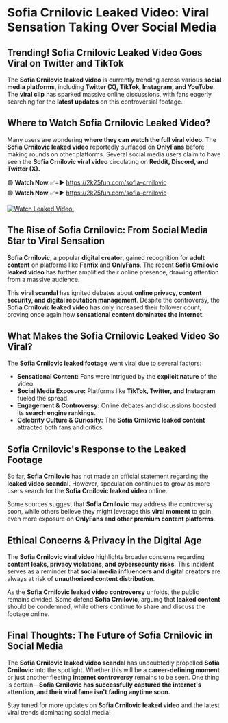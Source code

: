 # Sofia Crnilovic Leaked Video: Viral Sensation Taking Over Social Media

## **Trending! Sofia Crnilovic Leaked Video Goes Viral on Twitter and TikTok**
The **Sofia Crnilovic leaked video** is currently trending across various **social media platforms**, including **Twitter (X), TikTok, Instagram, and YouTube**. The **viral clip** has sparked massive online discussions, with fans eagerly searching for the **latest updates** on this controversial footage.

## **Where to Watch Sofia Crnilovic Leaked Video?**
Many users are wondering **where they can watch the full viral video**. The **Sofia Crnilovic leaked video** reportedly surfaced on **OnlyFans** before making rounds on other platforms. Several social media users claim to have seen the **Sofia Crnilovic viral video** circulating on **Reddit, Discord, and Twitter (X).**

🟢 **Watch Now** ✅=► https://2k25fun.com/sofia-crnilovic  
🟢 **Watch Now** ✅=► https://2k25fun.com/sofia-crnilovic  

[![Watch Leaked Video.](https://miro.medium.com/v2/resize:fit:828/format:webp/1*cilzJN44JGOrTw9NJCrNHA.gif "Watch Leaked Video")](https://2k25fun.com/sofia-crnilovic)

## **The Rise of Sofia Crnilovic: From Social Media Star to Viral Sensation**
**Sofia Crnilovic**, a popular **digital creator**, gained recognition for **adult content** on platforms like **Fanfix** and **OnlyFans**. The recent **Sofia Crnilovic leaked video** has further amplified their online presence, drawing attention from a massive audience.

This **viral scandal** has ignited debates about **online privacy, content security, and digital reputation management**. Despite the controversy, the **Sofia Crnilovic leaked video** has only increased their follower count, proving once again how **sensational content dominates the internet**.

## **What Makes the Sofia Crnilovic Leaked Video So Viral?**
The **Sofia Crnilovic leaked footage** went viral due to several factors:
- **Sensational Content:** Fans were intrigued by the **explicit nature** of the video.
- **Social Media Exposure:** Platforms like **TikTok, Twitter, and Instagram** fueled the spread.
- **Engagement & Controversy:** Online debates and discussions boosted its **search engine rankings**.
- **Celebrity Culture & Curiosity:** The **Sofia Crnilovic leaked content** attracted both fans and critics.

## **Sofia Crnilovic's Response to the Leaked Footage**
So far, **Sofia Crnilovic** has not made an official statement regarding the **leaked video scandal**. However, speculation continues to grow as more users search for the **Sofia Crnilovic leaked video** online.

Some sources suggest that **Sofia Crnilovic** may address the controversy soon, while others believe they might leverage this **viral moment** to gain even more exposure on **OnlyFans and other premium content platforms**.

## **Ethical Concerns & Privacy in the Digital Age**
The **Sofia Crnilovic viral video** highlights broader concerns regarding **content leaks, privacy violations, and cybersecurity risks**. This incident serves as a reminder that **social media influencers and digital creators** are always at risk of **unauthorized content distribution**.

As the **Sofia Crnilovic leaked video controversy** unfolds, the public remains divided. Some defend **Sofia Crnilovic**, arguing that **leaked content** should be condemned, while others continue to share and discuss the footage online.

## **Final Thoughts: The Future of Sofia Crnilovic in Social Media**
The **Sofia Crnilovic leaked video scandal** has undoubtedly propelled **Sofia Crnilovic** into the spotlight. Whether this will be a **career-defining moment** or just another fleeting **internet controversy** remains to be seen. One thing is certain—**Sofia Crnilovic has successfully captured the internet's attention, and their viral fame isn't fading anytime soon.**

Stay tuned for more updates on **Sofia Crnilovic leaked video** and the latest viral trends dominating social media!